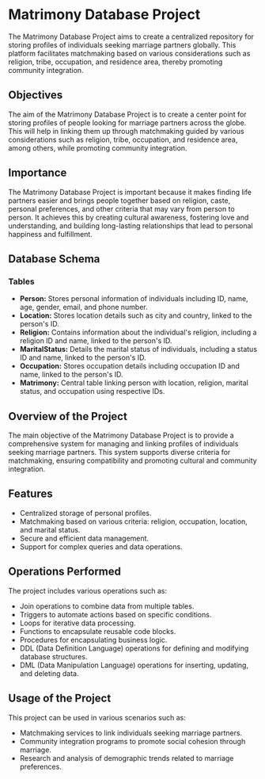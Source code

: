 <!DOCTYPE html>
<html lang="en">
<head>
    
</head>
<body>

<h1>Matrimony Database Project</h1>

<p>The Matrimony Database Project aims to create a centralized repository for storing profiles of individuals seeking marriage partners globally. This platform facilitates matchmaking based on various considerations such as religion, tribe, occupation, and residence area, thereby promoting community integration.</p>

<h2>Objectives</h2>
<p>The aim of the Matrimony Database Project is to create a center point for storing profiles of people looking for marriage partners across the globe. This will help in linking them up through matchmaking guided by various considerations such as religion, tribe, occupation, and residence area, among others, while promoting community integration.</p>

<h2>Importance</h2>
<p>The Matrimony Database Project is important because it makes finding life partners easier and brings people together based on religion, caste, personal preferences, and other criteria that may vary from person to person. It achieves this by creating cultural awareness, fostering love and understanding, and building long-lasting relationships that lead to personal happiness and fulfillment.</p>

<h2>Database Schema</h2>

<h3>Tables</h3>

<ul>
    <li><strong>Person:</strong> Stores personal information of individuals including ID, name, age, gender, email, and phone number.</li>
    <li><strong>Location:</strong> Stores location details such as city and country, linked to the person's ID.</li>
    <li><strong>Religion:</strong> Contains information about the individual's religion, including a religion ID and name, linked to the person's ID.</li>
    <li><strong>MaritalStatus:</strong> Details the marital status of individuals, including a status ID and name, linked to the person's ID.</li>
    <li><strong>Occupation:</strong> Stores occupation details including occupation ID and name, linked to the person's ID.</li>
    <li><strong>Matrimony:</strong> Central table linking person with location, religion, marital status, and occupation using respective IDs.</li>
</ul>

<h2>Overview of the Project</h2>
<p>The main objective of the Matrimony Database Project is to provide a comprehensive system for managing and linking profiles of individuals seeking marriage partners. This system supports diverse criteria for matchmaking, ensuring compatibility and promoting cultural and community integration.</p>

<h2>Features</h2>
<ul>
    <li>Centralized storage of personal profiles.</li>
    <li>Matchmaking based on various criteria: religion, occupation, location, and marital status.</li>
    <li>Secure and efficient data management.</li>
    <li>Support for complex queries and data operations.</li>
</ul>

<h2>Operations Performed</h2>
<p>The project includes various operations such as:</p>
<ul>
    <li>Join operations to combine data from multiple tables.</li>
    <li>Triggers to automate actions based on specific conditions.</li>
    <li>Loops for iterative data processing.</li>
    <li>Functions to encapsulate reusable code blocks.</li>
    <li>Procedures for encapsulating business logic.</li>
    <li>DDL (Data Definition Language) operations for defining and modifying database structures.</li>
    <li>DML (Data Manipulation Language) operations for inserting, updating, and deleting data.</li>
</ul>

<h2>Usage of the Project</h2>
<p>This project can be used in various scenarios such as:</p>
<ul>
    <li>Matchmaking services to link individuals seeking marriage partners.</li>
    <li>Community integration programs to promote social cohesion through marriage.</li>
    <li>Research and analysis of demographic trends related to marriage preferences.</li>
</ul>

